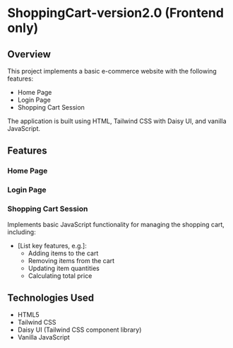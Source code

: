 # ShoppingCart-version2.0 (Frontend only)

## Overview
This project implements a basic e-commerce website with the following features:
- Home Page
- Login Page
- Shopping Cart Session

The application is built using HTML, Tailwind CSS with Daisy UI, and vanilla JavaScript.

## Features

### Home Page


### Login Page

### Shopping Cart Session
Implements basic JavaScript functionality for managing the shopping cart, including:
- [List key features, e.g.]:
  - Adding items to the cart
  - Removing items from the cart
  - Updating item quantities
  - Calculating total price

## Technologies Used
- HTML5
- Tailwind CSS
- Daisy UI (Tailwind CSS component library)
- Vanilla JavaScript


